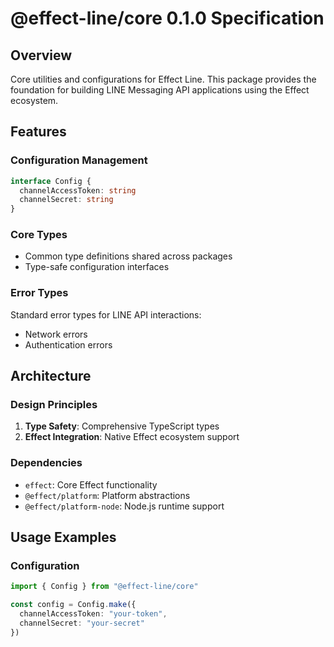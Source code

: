 # @effect-line/core 0.1.0 Specification

## Overview

Core utilities and configurations for Effect Line. This package provides the foundation for building LINE Messaging API applications using the Effect ecosystem.

## Features

### Configuration Management

```typescript
interface Config {
  channelAccessToken: string
  channelSecret: string
}
```

### Core Types

- Common type definitions shared across packages
- Type-safe configuration interfaces

### Error Types

Standard error types for LINE API interactions:

- Network errors
- Authentication errors

## Architecture

### Design Principles

1. **Type Safety**: Comprehensive TypeScript types
2. **Effect Integration**: Native Effect ecosystem support

### Dependencies

- `effect`: Core Effect functionality
- `@effect/platform`: Platform abstractions
- `@effect/platform-node`: Node.js runtime support

## Usage Examples

### Configuration

```typescript
import { Config } from "@effect-line/core"

const config = Config.make({
  channelAccessToken: "your-token",
  channelSecret: "your-secret"
})
```
